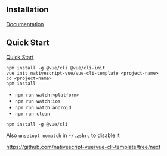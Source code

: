 ## Installation
[Documentation](https://nativescript-vue.org/en/docs/getting-started/installation/)


## Quick Start
[Quick Start](https://nativescript-vue.org/en/docs/getting-started/quick-start/)

```
npm install -g @vue/cli @vue/cli-init
vue init nativescript-vue/vue-cli-template <project-name>
cd <project-name>
npm install

```

* `npm run watch:<platform>`
* `npm run watch:ios` 
* `npm run watch:android`
* `npm run clean`


`npm install -g @vue/cli`  

Also `unsetopt nomatch` in `~/.zshrc` to disable it

https://github.com/nativescript-vue/vue-cli-template/tree/next
